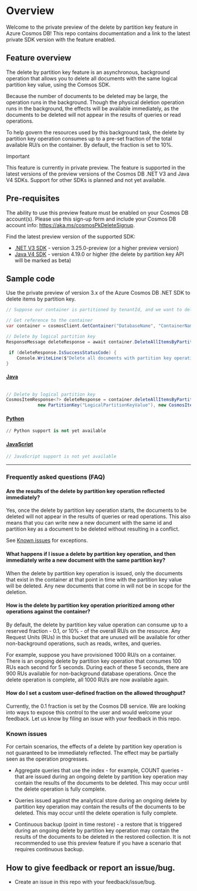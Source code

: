 # Overview
Welcome to the private preview of the delete by partition key feature in Azure Cosmos DB! This repo contains documentation and a link to the latest private SDK version with the feature enabled. 

## Feature overview
 
The delete by partition key feature is an asynchronous, background operation that allows you to delete all documents with the same logical partition key value, using the Comsos SDK.

Because the number of documents to be deleted may be large, the operation runs in the background. Though the physical deletion operation runs in the background, the effects will be available immediately, as the documents to be deleted will not appear in the results of queries or read operations. 

To help govern the resources used by this background task, the delete by partition key operation consumes up to a pre-set fraction of the total available RU/s on the container. By default, the fraction is set to 10%. 

> [!IMPORTANT]
> This feature is currently in private preview. The feature is supported in the latest versions of the preview versions of the Cosmos DB .NET V3 and Java V4 SDKs. Support for other SDKs is planned and not yet available. 

## Pre-requisites
The ability to use this preview feature must be enabled on your Cosmos DB account(s). Please use this sign-up form and include your Cosmos DB account info: https://aka.ms/cosmosPkDeleteSignup.

Find the latest preview version of the supported SDK:
 - [.NET V3 SDK](https://www.nuget.org/packages/Microsoft.Azure.Cosmos/3.25.0-preview) - version 3.25.0-preview (or a higher preview version)
 - [Java V4 SDK](https://mvnrepository.com/artifact/com.azure/azure-cosmos) - version 4.19.0 or higher (the delete by partition key API will be marked as beta)

## Sample code
Use the private preview of version 3.x of the Azure Cosmos DB .NET SDK to delete items by partition key. 

```csharp
// Suppose our container is partitioned by tenantId, and we want to delete all the data for a particular tenant Contoso

// Get reference to the container
var container = cosmosClient.GetContainer("DatabaseName", "ContainerName");

// Delete by logical partition key
ResponseMessage deleteResponse = await container.DeleteAllItemsByPartitionKeyStreamAsync(new PartitionKey("Contoso"));

 if (deleteResponse.IsSuccessStatusCode) {
    Console.WriteLine($"Delete all documents with partition key operation has successfully started");
}
```
#### [Java](#tab/java-example)
```java

// Delete by logical partition key
CosmosItemResponse<?> deleteResponse = container.deleteAllItemsByPartitionKey(
            new PartitionKey("LogicalPartitionKeyValue"), new CosmosItemRequestOptions()).block();
```

#### [Python](#tab/python-example)
```python
// Python support is not yet available
```

#### [JavaScript](#tab/javascript-example)
```javascript
// JavaScript support is not yet available
```
--- 

### Frequently asked questions (FAQ)
#### Are the results of the delete by partition key operation reflected immediately?
Yes, once the delete by partition key operation starts, the documents to be deleted will not appear in the results of queries or read operations. This also means that you can write new a new document with the same id and partition key as a document to be deleted without resulting in a conflict.

See [Known issues](#known-issues) for exceptions. 

#### What happens if I issue a delete by partition key operation, and then immediately write a new document with the same partition key?
When the delete by partition key operation is issued, only the documents that exist in the container at that point in time with the partition key value will be deleted. Any new documents that come in will not be in scope for the deletion. 

#### How is the delete by partition key operation prioritized among other operations against the container?
By default, the delete by partition key value operation can consume up to a reserved fraction - 0.1, or 10% - of the overall RU/s on the resource. Any Request Units (RUs) in this bucket that are unused will be available for other non-background operations, such as reads, writes, and queries. 

For example, suppose you have provisioned 1000 RU/s on a container. There is an ongoing delete by partition key operation that consumes 100 RUs each second for 5 seconds. During each of these 5 seconds, there are 900 RUs available for non-background database operations. Once the delete operation is complete, all 1000 RU/s are now available again. 

#### How do I set a custom user-defined fraction on the allowed throughput?
Currently, the 0.1 fraction is set by the Cosmos DB service. We are looking into ways to expose this control to the user and would welcome your feedback. Let us know by filing an issue with your feedback in this repo.

### Known issues
For certain scenarios, the effects of a delete by partition key operation is not guaranteed to be immediately reflected. The effect may be partially seen as the operation progresses. 

- Aggregate queries that use the index - for example, COUNT queries - that are issued during an ongoing delete by partition key operation may contain the results of the documents to be deleted. This may occur until the delete operation is fully complete.

- Queries issued against the analytical store during an ongoing delete by partition key operation may contain the results of the documents to be deleted. This may occur until the delete operation is fully complete.

- Continuous backup (point in time restore) - a restore that is triggered during an ongoing delete by partition key operation may contain the results of the documents to be deleted in the restored collection. It is not recommended to use this preview feature if you have a scenario that requires continuous backup. 

## How to give feedback or report an issue/bug.
* Create an issue in this repo with your feedback/issue/bug.
